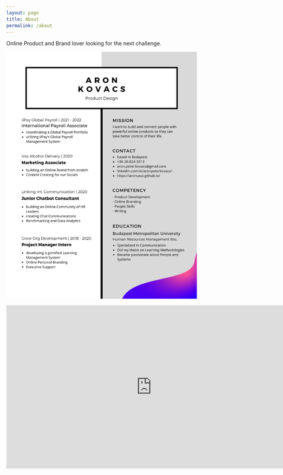 ```yaml
---
layout: page
title: About
permalink: /about
---
```


Online Product and Brand lover looking for the next challenge.

![UXUICV2022](/assets/img/UXUICV2022.png)

<iframe width="768" height="432" src="https://miro.com/app/live-embed/uXjVOEX2_lc=/?moveToViewport=-9021,-4881,17049,10360&embedId=129521943770" frameborder="0" scrolling="no" allowfullscreen></iframe>

